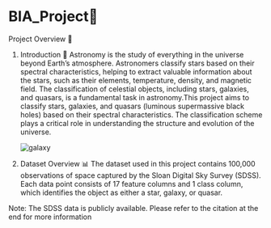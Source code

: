 # BIA_Project🚀

Project Overview 🔭
1. Introduction 🌟
Astronomy is the study of everything in the universe beyond Earth’s atmosphere. Astronomers classify stars based on their spectral characteristics, helping to extract valuable information about the stars, such as their elements, temperature, density, and magnetic field. The classification of celestial objects, including stars, galaxies, and quasars, is a fundamental task in astronomy.This project aims to classify stars, galaxies, and quasars (luminous supermassive black holes) based on their spectral characteristics. The classification scheme plays a critical role in understanding the structure and evolution of the universe.



   ![galaxy](https://github.com/user-attachments/assets/3ad541a8-3013-497f-be75-6b9464bbc8b7)
   

3. Dataset Overview 📊
The dataset used in this project contains 100,000 observations of space captured by the Sloan Digital Sky Survey (SDSS). Each data point consists of 17 feature columns and 1 class column, which identifies the object as either a star, galaxy, or quasar.

Note: The SDSS data is publicly available. Please refer to the citation at the end for more information
